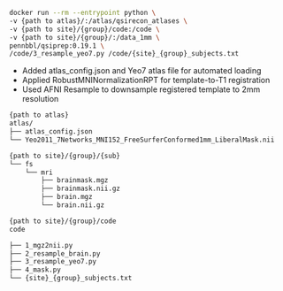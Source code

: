 ```bash
docker run --rm --entrypoint python \
-v {path to atlas}/:/atlas/qsirecon_atlases \
-v {path to site}/{group}/code:/code \
-v {path to site}/{group}/:/data_1mm \
pennbbl/qsiprep:0.19.1 \
/code/3_resample_yeo7.py /code/{site}_{group}_subjects.txt   
```

- Added atlas_config.json and Yeo7 atlas file for automated loading
- Applied RobustMNINormalizationRPT for template-to-T1 registration
- Used AFNI Resample to downsample registered template to 2mm resolution

```bash
{path to atlas}
atlas/
├── atlas_config.json
└── Yeo2011_7Networks_MNI152_FreeSurferConformed1mm_LiberalMask.nii

{path to site}/{group}/{sub}
└── fs
    └── mri
        ├── brainmask.mgz
        ├── brainmask.nii.gz
        ├── brain.mgz
        └── brain.nii.gz

{path to site}/{group}/code
code

├── 1_mgz2nii.py
├── 2_resample_brain.py
├── 3_resample_yeo7.py
├── 4_mask.py
└── {site}_{group}_subjects.txt
```
